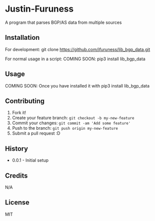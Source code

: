 # Justin-Furuness

A program that parses BGP/AS data from multiple sources

## Installation

For development:
git clone https://github.com/jfuruness/lib_bgp_data.git

For normal usage in a script:
COMING SOON: pip3 install lib_bgp_data

## Usage

COMING SOON: Once you have installed it with pip3 install lib_bgp_data

## Contributing

1. Fork it!
2. Create your feature branch: `git checkout -b my-new-feature`
3. Commit your changes: `git commit -am 'Add some feature'`
4. Push to the branch: `git push origin my-new-feature`
5. Submit a pull request :D

## History

* 0.0.1 - Initial setup

## Credits

N/A

## License

MIT


